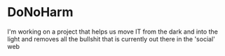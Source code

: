 # DoNoHarm

I'm working on a project that helps us move IT from the dark and into the light and removes all the bullshit that is currently out there in the 'social' web
